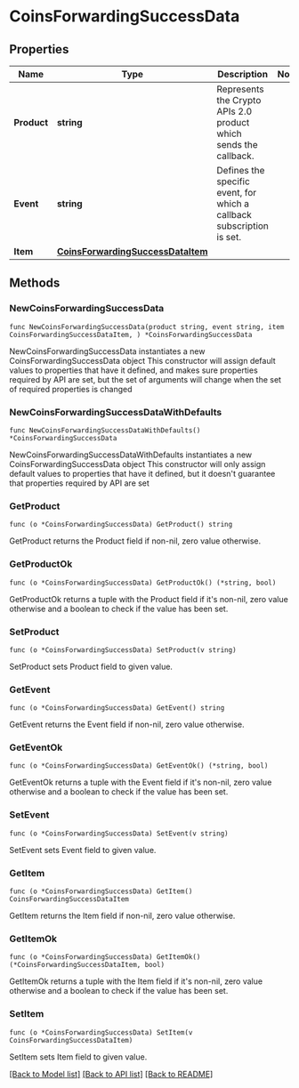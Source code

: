 # CoinsForwardingSuccessData

## Properties

Name | Type | Description | Notes
------------ | ------------- | ------------- | -------------
**Product** | **string** | Represents the Crypto APIs 2.0 product which sends the callback. | 
**Event** | **string** | Defines the specific event, for which a callback subscription is set. | 
**Item** | [**CoinsForwardingSuccessDataItem**](CoinsForwardingSuccessDataItem.md) |  | 

## Methods

### NewCoinsForwardingSuccessData

`func NewCoinsForwardingSuccessData(product string, event string, item CoinsForwardingSuccessDataItem, ) *CoinsForwardingSuccessData`

NewCoinsForwardingSuccessData instantiates a new CoinsForwardingSuccessData object
This constructor will assign default values to properties that have it defined,
and makes sure properties required by API are set, but the set of arguments
will change when the set of required properties is changed

### NewCoinsForwardingSuccessDataWithDefaults

`func NewCoinsForwardingSuccessDataWithDefaults() *CoinsForwardingSuccessData`

NewCoinsForwardingSuccessDataWithDefaults instantiates a new CoinsForwardingSuccessData object
This constructor will only assign default values to properties that have it defined,
but it doesn't guarantee that properties required by API are set

### GetProduct

`func (o *CoinsForwardingSuccessData) GetProduct() string`

GetProduct returns the Product field if non-nil, zero value otherwise.

### GetProductOk

`func (o *CoinsForwardingSuccessData) GetProductOk() (*string, bool)`

GetProductOk returns a tuple with the Product field if it's non-nil, zero value otherwise
and a boolean to check if the value has been set.

### SetProduct

`func (o *CoinsForwardingSuccessData) SetProduct(v string)`

SetProduct sets Product field to given value.


### GetEvent

`func (o *CoinsForwardingSuccessData) GetEvent() string`

GetEvent returns the Event field if non-nil, zero value otherwise.

### GetEventOk

`func (o *CoinsForwardingSuccessData) GetEventOk() (*string, bool)`

GetEventOk returns a tuple with the Event field if it's non-nil, zero value otherwise
and a boolean to check if the value has been set.

### SetEvent

`func (o *CoinsForwardingSuccessData) SetEvent(v string)`

SetEvent sets Event field to given value.


### GetItem

`func (o *CoinsForwardingSuccessData) GetItem() CoinsForwardingSuccessDataItem`

GetItem returns the Item field if non-nil, zero value otherwise.

### GetItemOk

`func (o *CoinsForwardingSuccessData) GetItemOk() (*CoinsForwardingSuccessDataItem, bool)`

GetItemOk returns a tuple with the Item field if it's non-nil, zero value otherwise
and a boolean to check if the value has been set.

### SetItem

`func (o *CoinsForwardingSuccessData) SetItem(v CoinsForwardingSuccessDataItem)`

SetItem sets Item field to given value.



[[Back to Model list]](../README.md#documentation-for-models) [[Back to API list]](../README.md#documentation-for-api-endpoints) [[Back to README]](../README.md)


